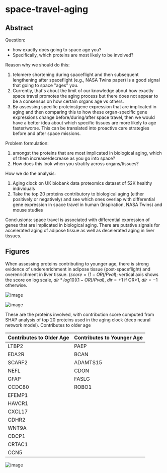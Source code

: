 # space-travel-aging

## Abstract

Question: 
* how exactly does going to space age you? 
* Specifically, which proteins are most likely to be involved? 

Reason why we should do this:
1. telomere shortening during spaceflight and then subsequent lengthening after spaceflight (e.g., NASA Twins paper) is a good signal that going to space "ages" you. 
2. Currently, that's about the limit of our knowledge about how exactly space travel promotes the aging process but there does not appear to be a consensus on how certain organs age vs others. 
3. By assessing specific proteins/gene expression that are implicated in aging and then comparing this to how these organ-specific gene expressions change before/during/after space travel, then we would have a better idea about which specific tissues are more likely to age faster/worse. This can be translated into proactive care strategies before and after space missions.

Problem formulation:
1. amongst the proteins that are most implicated in biological aging, which of them increase/decrease as you go into space?
2. How does this look when you stratify across organs/tissues?

How we do the analysis:
1. Aging clock on UK biobank data proteomics dataset of 52K healthy individuals
2. Take the top 20 proteins contributory to biological aging (either positively or negatively) and see which ones overlap with differential gene expression in space travel in human (Inspiration, NASA Twins) and mouse studies

Conclusions: space travel is associated with differential expression of genes that are implicated in biological aging. There are putative signals for accelerated aging of adipose tissue as well as decelerated aging in liver tissues. 

## Figures

When assessing proteins contributing to younger age, there is strong evidence of underenrichment in adipose tissue (post-spaceflight) and overenrichment in liver tissue. ($score = (1-OR) / Pval$); vertical axis shows the score on log scale, $dir * log10((1-OR) / Pval)$, $dir=+1$ if OR>1, $dir=-1$ otherwise.

![image](https://github.com/perceptronmd/space-travel-aging/assets/72681336/d1222b7f-aac4-4ebf-abd9-9bc9c405f11f)


![image](https://github.com/perceptronmd/space-travel-aging/assets/72681336/1c245d7f-8158-48aa-aa26-1a76c486cce9)



These are the proteins involved, with contribution score computed from SHAP analysis of top 20 proteins used in the aging clock (deep neural network model).
Contributes to older age

| Contributes to Older Age | Contributes to Younger Age |
|---------------------------|----------------------------|
| LTBP2                     | PAEP                       |
| EDA2R                     | BCAN                       |
| SCARF2                    | ADAMTS15                   |
| NEFL                      | CDON                       |
| GFAP                      | FASLG                      |
| CCDC80                    | ROBO1                      |
| EFEMP1                    |                            |
| HAVCR1                    |                            |
| CXCL17                    |                            |
| CDHR2                     |                            |
| WNT9A                     |                            |
| CDCP1                     |                            |
| CRTAC1                    |                            |
| CCN5                      |                            |


![image](https://github.com/perceptronmd/space-travel-aging/assets/72681336/5cf872b0-b03e-4612-b4a5-9fe96cf41f83)


